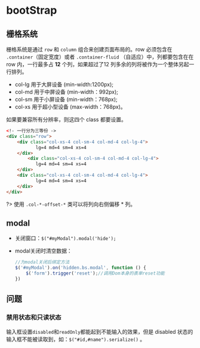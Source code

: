 # bootStrap

## 栅格系统

栅格系统是通过 `row` 和 `column` 组合来创建页面布局的。row 必须包含在 `.container`（固定宽度）或者 `.container-fluid` （自适应）中，列都要包含在在 row 内，一行最多占 **12** 个列，如果超过了12 列多余的列将被作为一个整体另起一行排列。

- col-lg 用于大屏设备 (min-width:1200px);
- col-md 用于中屏设备 (min-width：992px);
- col-sm 用于小屏设备 (min-width：768px);
- col-xs 用于超小型设备 (max-width：768px)。

如果要兼容所有分辨率，则这四个 class 都要设置。

```html
<!- 一行分为三等份 ->
<div class="row">
    <div class="col-xs-4 col-sm-4 col-md-4 col-lg-4">
           lg=4 md=4 sm=4 xs=4
    </div>
        <div class="col-xs-4 col-sm-4 col-md-4 col-lg-4">
           lg=4 md=4 sm=4 xs=4
    </div>
    <div class="col-xs-4 col-sm-4 col-md-4 col-lg-4">
           lg=4 md=4 sm=4 xs=4
    </div>
</div>
```

?> 使用 `.col-*-offset-*` 类可以将列向右侧偏移 * 列。

## modal

- 关闭窗口：`$("#myModal").modal('hide');`

- modal关闭时清空数据：

  ```javascript
  //为modal关闭后绑定方法
  $('#myModal').on('hidden.bs.modal', function () {
      $('form').trigger('reset');//调用Dom本身的表单reset功能
  })
  ```


## 问题

### 禁用状态和只读状态

输入框设置`disabled`和`readOnly`都能起到不能输入的效果，但是 disabled 状态的输入框不能被读取到，如：`$("#id,#name").serialize()` 。